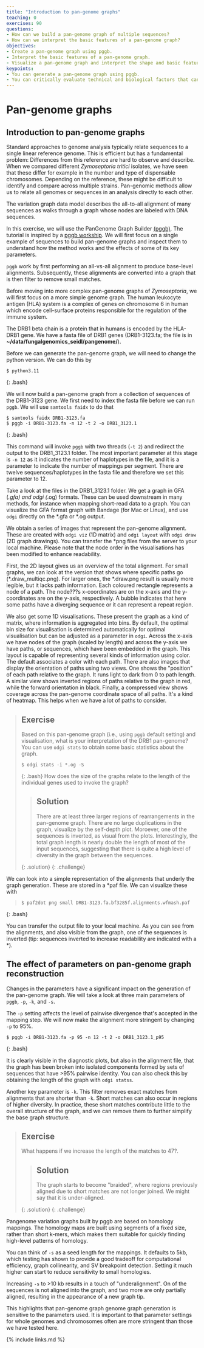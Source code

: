 ```yaml
---
title: "Introduction to pan-genome graphs"
teaching: 0
exercises: 90
questions:
- How can we build a pan-genome graph of multiple sequences?
- How can we interpret the basic features of a pan-genome graph? 
objectives:
- Create a pan-genome graph using pggb.
- Interpret the basic features of a pan-genome graph.
- Visualize a pan-genome graph and interpret the shape and basic features of the graph. 
keypoints:
- You can generate a pan-genome graph using pggb.
- You can critically evaluate technical and biological factors that can shape a pan-genome graph.
---
```


#  Pan-genome graphs
## Introduction to pan-genome graphs
Standard approaches to genome analysis typically relate sequences to a single linear reference genome. This is efficient but has a fundamental problem: Differences from this reference are hard to observe and describe. When we compared different  *Zymoseptoria tritici* isolates, we have seen that these differ for example in the number and type of dispensable chromosomes. Depending on the reference, these might be difficult to identify and compare across multiple strains. Pan-genomic methods allow us to relate all genomes or sequences in an analysis directly to each other. 

The variation graph data model describes the all-to-all alignment of many sequences as walks through a graph whose nodes are labeled with DNA sequences.

In this exercise, we will use the PanGenome Graph Builder [(pggb)](https://github.com/pangenome/pggb). The tutorial is inspired by a [pggb workship](https://github.com/pangenome/pggb-workshop). We will first focus on a single example of sequences to build pan-genome graphs and inspect them to understand how the method works and the effects of some of its key parameters.

`pggb` work by first performing an all-vs-all alignment to produce base-level alignments. Subsequently, these alignments are converted into a graph that is then filter to remove small matches. 

Before moving into more complex pan-genome graphs of *Zymoseptoria*, we will first focus on a more simple genome graph. The human leukocyte antigen (HLA) system is a complex of genes on chromosome 6 in human which encode cell-surface proteins responsible for the regulation of the immune system.

The DRB1 beta chain is a protein that in humans is encoded by the HLA-DRB1 gene. We have a fasta file of DRB1 genes (DRB1-3123.fa; the file is in **~/data/fungalgenomics_seidl/pangenome/**). 

Before we can generate the pan-genome graph, we will need to change the python version. We can do this by

~~~
$ python3.11
~~~
{: .bash}

We will now build a pan-genome graph from a collection of sequences of the DRB1-3123 gene. We first need to index the fasta file before we can run `pggb`. We will use `samtools faidx` to do that

~~~
$ samtools faidx DRB1-3123.fa
$ pggb -i DRB1-3123.fa -n 12 -t 2 -o DRB1_3123.1
~~~
{: .bash}

This command will invoke `pggb` with two threads (`-t 2`) and redirect the output to the DRB1\_3123.1 folder. The most important parameter at this stage is `-n 12` as it indicates the number of haplotypes in the file, and it is a parameter to indicate the number of mappings per segment. There are twelve sequences/haplotypes in the fasta file and therefore we set this parameter to 12. 

Take a look at the files in the DRB1\_3123.1 folder. We get a graph in GFA (*.gfa) and odgi (*.og) formats. These can be used downstream in many methods, for instance when mapping short-read data to a graph. You can visualize the GFA format graph with Bandage (for Mac or Linux), and use `odgi` directly on the *.gfa or *.og output.

We obtain a series of images that represent the pan-genome alignment. These are created with `odgi viz` (1D matrix) and `odgi layout` with `odgi draw` (2D graph drawings). You can transfer the *png files from the server to your local machine. Please note that the node order in the visualisations has been modified to enhance readability.

First, the 2D layout gives us an overview of the total alignment. For small graphs, we can look at the version that shows where specific paths go (*.draw\_multiqc.png). For larger ones, the *.draw.png result is usually more legible, but it lacks path information. Each coloured rectangle represents a node of a path. The node???s x-coordinates are on the x-axis and the y-coordinates are on the y-axis, respectively. A bubble indicates that here some paths have a diverging sequence or it can represent a repeat region.

We also get some 1D visualisations. These present the graph as a kind of matrix, where information is aggregated into bins. By default, the optimal bin size for visualisation is determined automatically for optimal visualisation but can be adjusted as a parameter in `odgi`. Across the x-axis we have nodes of the graph (scaled by length) and across the y-axis we have paths, or sequences, which have been embedded in the graph. This layout is capable of representing several kinds of information using color. The default associates a color with each path. There are also images that display the orientation of paths using two views. One shows the "position" of each path relative to the graph. It runs light to dark from 0 to path length. A similar view shows inverted regions of paths relative to the graph in red, while the forward orientation in black. Finally, a compressed view shows coverage across the pan-genome coordinate space of all paths. It's a kind of heatmap. This helps when we have a lot of paths to consider.

> ## Exercise
> 
> Based on this pan-genome graph (i.e., using `pggb` default setting) and visualisation, what is your interpretation of the DRB1 pan-genome? You can use `odgi stats` to obtain some basic statistics about the graph.
>
> ~~~
> $ odgi stats -i *.og -S
> ~~~
> {: .bash}
> How does the size of the graphs relate to the length of the individual genes used to invoke the graph?
>
>> ## Solution
>> 
>> There are at least three larger regions of rearrangements in the pan-genome graph. There are no large duplications in the graph, visualize by the self-depth plot. Moroever, one of the sequences is inverted, as visual from the plots. Interestingly, the total graph length is nearly double the length of most of the input sequences, suggesting that there is quite a high level of diversity in the graph between the sequences.
>>
> {: .solution}
{: .challenge}

We can look into a simple representation of the alignments that underly the graph generation. These are stored in a *paf file. We can visualize these with

> ~~~
> $ paf2dot png small DRB1-3123.fa.bf3285f.alignments.wfmash.paf 
> ~~~
 {: .bash}

You can transfer the output file to your local machine. As you can see from the alignments, and also visible from the graph, one of the sequences is inverted (tip: sequences inverted to increase readability are indicated with a \*).

## The effect of parameters on pan-genome graph reconstruction
Changes in the parameters have a significant impact on the generation of the pan-genome graph. We will take a look at three main parameters of `pggb`, `-p`, `-k`, and `-s`. 

The `-p` setting affects the level of pairwise divergence that's accepted in the mapping step. We will now make the alignment more stringent by changing `-p` to 95%. 

 ~~~
 $ pggb -i DRB1-3123.fa -p 95 -n 12 -t 2 -o DRB1_3123.1_p95
 ~~~
 {: .bash}
 
It is clearly visible in the diagnostic plots, but also in the alignment file, that the graph has been broken into isolated components formed by sets of sequences that have >95% pairwise identity. You can also check this by obtaining the length of the graph with `odgi statss`.

Another key parameter is `-k`. This filter removes exact matches from alignments that are shorter than `-k`. Short matches can also occur in regions of higher diversity. In practice, these short matches contribute little to the overall structure of the graph, and we can remove them to further simplify the base graph structure. 

> ## Exercise
> 
> What happens if we increase the length of the matches to 47?.
>
>> ## Solution
>> 
>> The graph starts to become "braided", where regions previously aligned due to short matches are not longer joined. We might say that it is under-aligned.
>>
> {: .solution}
{: .challenge}

Pangenome variation graphs built by pggb are based on homology mappings. The homology maps are built using segments of a fixed size, rather than short k-mers, which makes them suitable for quickly finding high-level patterns of homology.

You can think of `-s` as a seed length for the mappings. It defaults to 5kb, which testing has shown to provide a good tradeoff for computational efficiency, graph collinearity, and SV breakpoint detection. Setting it much higher can start to reduce sensitivity to small homologies.

Increasing `-s` to >10 kb results in a touch of "underalignment". On of the sequences is not aligned into the graph, and two more are only partially aligned, resulting in the appearance of a new graph tip. 

This highlights that pan-genome graph genome graph generation is sensitive to the parameters used. It is important to that parameter settings for whole genomes and chromosomes often are more stringent than those we have tested here. 

{% include links.md %}
